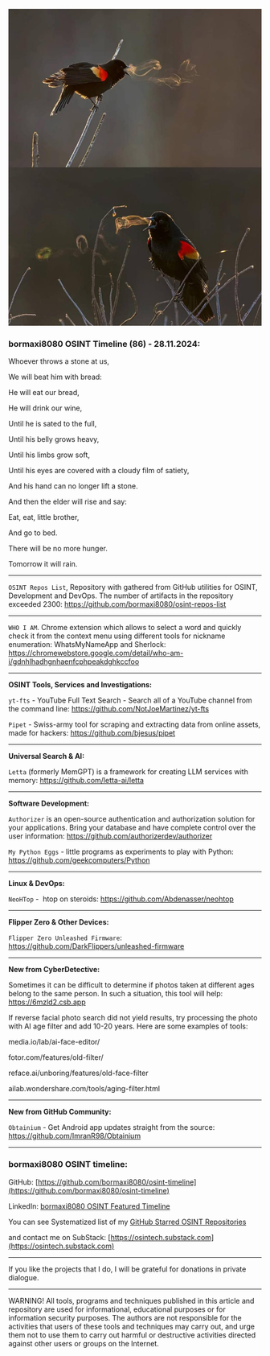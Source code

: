 ![alt text](img/86.jpg)

### bormaxi8080 OSINT Timeline (86) - 28.11.2024:

Whoever throws a stone at us,

We will beat him with bread:


He will eat our bread,

He will drink our wine,

Until he is sated to the full,

Until his belly grows heavy,

Until his limbs grow soft,

Until his eyes are covered with a cloudy film of satiety,

And his hand can no longer lift a stone.


And then the elder will rise and say:

Eat, eat, little brother,

And go to bed.

There will be no more hunger.

Tomorrow it will rain.

----

```OSINT Repos List```, Repository with gathered from GitHub utilities for OSINT, Development and DevOps. The number of artifacts in the repository exceeded 2300: https://github.com/bormaxi8080/osint-repos-list

----

```WHO I AM```. Chrome extension which allows to select a word and quickly check it from the context menu using different tools for nickname enumeration: WhatsMyNameApp and Sherlock: https://chromewebstore.google.com/detail/who-am-i/gdnhlhadhgnhaenfcphpeakdghkccfoo

----

**OSINT Tools, Services and Investigations:**

```yt-fts``` - YouTube Full Text Search - Search all of a YouTube channel from the command line: https://github.com/NotJoeMartinez/yt-fts

```Pipet``` - Swiss-army tool for scraping and extracting data from online assets, made for hackers: https://github.com/bjesus/pipet

----

**Universal Search & AI:**

```Letta``` (formerly MemGPT) is a framework for creating LLM services with memory: https://github.com/letta-ai/letta

---

**Software Development:**

```Authorizer``` is an open-source authentication and authorization solution for your applications. Bring your database and have complete control over the user information: https://github.com/authorizerdev/authorizer

```My Python Eggs``` - little programs as experiments to play with Python: https://github.com/geekcomputers/Python

----

**Linux & DevOps:**

```NeoHTop``` -  htop on steroids: https://github.com/Abdenasser/neohtop

----

**Flipper Zero & Other Devices:**

```Flipper Zero Unleashed Firmware```: https://github.com/DarkFlippers/unleashed-firmware

----

**New from CyberDetective:**

Sometimes it can be difficult to determine if photos taken at different ages belong to the same person. In such a situation, this tool will help: https://6mzld2.csb.app

If reverse facial photo search did not yield results, try processing the photo with AI age filter and add 10-20 years. Here are some examples of tools:

media.io/lab/ai-face-editor/

fotor.com/features/old-filter/

reface.ai/unboring/features/old-face-filter

ailab.wondershare.com/tools/aging-filter.html

----

**New from GitHub Community:**

```Obtainium``` - Get Android app updates straight from the source: https://github.com/ImranR98/Obtainium

----
### bormaxi8080 OSINT timeline:

GitHub: [https://github.com/bormaxi8080/osint-timeline](https://github.com/bormaxi8080/osint-timeline)

LinkedIn: [bormaxi8080 OSINT Featured Timeline](https://www.linkedin.com/in/osintech/details/featured/)

You can see Systematized list of my [GitHub Starred OSINT Repositories](https://github.com/bormaxi8080/osint-repos-list)

and contact me on SubStack: [https://osintech.substack.com](https://osintech.substack.com)

----

If you like the projects that I do, I will be grateful for donations in private dialogue.

----

WARNING! All tools, programs and techniques published in this article and repository are used for informational, educational purposes or for information security purposes. The authors are not responsible for the activities that users of these tools and techniques may carry out, and urge them not to use them to carry out harmful or destructive activities directed against other users or groups on the Internet.